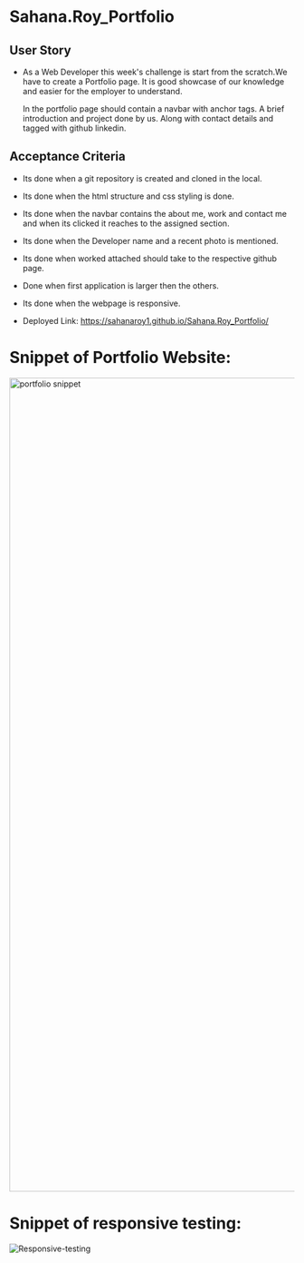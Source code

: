 # Sahana.Roy_Portfolio

## User Story

* As a Web Developer this week's challenge is start from the scratch.We have to create a Portfolio page. It is good showcase of our knowledge and easier for the employer to understand.
    
  In the portfolio page should contain a navbar with anchor tags. A brief introduction and project done by us. Along with contact details and tagged with github linkedin.


## Acceptance Criteria
* Its done when a git repository is created and cloned in the local.
* Its done when the html structure and css styling is done.
* Its done when the navbar contains the about me, work and contact me and when its clicked it reaches to the assigned section.
* Its done when the Developer name and a recent photo is mentioned.
* Its done when worked attached should take to the respective github page.
* Done when first application is larger then the others.
* Its done when the webpage is responsive.

* Deployed Link: 
https://sahanaroy1.github.io/Sahana.Roy_Portfolio/

# Snippet of Portfolio Website:

<img width="1435" alt="portfolio snippet" src="https://github.com/Sahanaroy1/Sahana.Roy_Portfolio/assets/127791384/ef6e19b7-5749-4013-aacf-02ef7a051c27">

# Snippet of responsive testing:

![Responsive-testing](https://github.com/Sahanaroy1/Sahana.Roy_Portfolio/assets/127791384/51d46e2f-e5e4-4451-abcf-b6c8d6a73a21)
